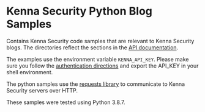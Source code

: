 # Kenna Security Python Blog Samples

Contains Kenna Security code samples that are relevant to Kenna Security blogs. The directories
reflect the sections in the [API documentation](https://apidocs.kennasecurity.com/reference).

The examples use the environment variable `KENNA_API_KEY`. Please make sure you follow the
[authentication directions](https://apidocs.kennasecurity.com/reference#authentication) 
 and export the API_KEY in your shell environment.

The python samples use the [requests library](https://requests.readthedocs.io/en/master/) to communicate
to Kenna Security servers over HTTP.

These samples were tested using Python 3.8.7.

